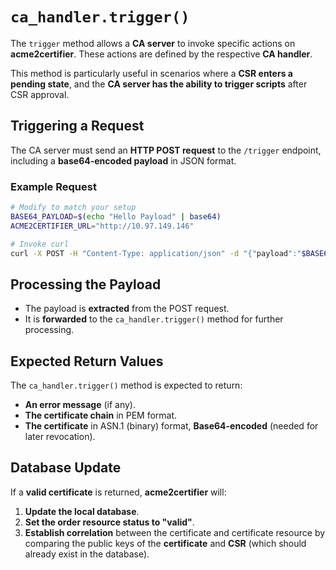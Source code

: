 <!-- markdownlint-disable MD013 -->
<!-- wiki-title CA Trigger -->
# `ca_handler.trigger()`

The `trigger` method allows a **CA server** to invoke specific actions on **acme2certifier**. These actions are defined by the respective **CA handler**.

This method is particularly useful in scenarios where a **CSR enters a pending state**, and the **CA server has the ability to trigger scripts** after CSR approval.

## Triggering a Request

The CA server must send an **HTTP POST request** to the `/trigger` endpoint, including a **base64-encoded payload** in JSON format.

### Example Request

```bash
# Modify to match your setup
BASE64_PAYLOAD=$(echo "Hello Payload" | base64)
ACME2CERTIFIER_URL="http://10.97.149.146"

# Invoke curl
curl -X POST -H "Content-Type: application/json" -d "{"payload":"$BASE64_PAYLOAD"}" "$ACME2CERTIFIER_URL/trigger"
```

## Processing the Payload

- The payload is **extracted** from the POST request.
- It is **forwarded** to the `ca_handler.trigger()` method for further processing.

## Expected Return Values

The `ca_handler.trigger()` method is expected to return:

- **An error message** (if any).
- **The certificate chain** in PEM format.
- **The certificate** in ASN.1 (binary) format, **Base64-encoded** (needed for later revocation).

## Database Update

If a **valid certificate** is returned, **acme2certifier** will:

1. **Update the local database**.
2. **Set the order resource status to "valid"**.
3. **Establish correlation** between the certificate and certificate resource by comparing the public keys of the **certificate** and **CSR** (which should already exist in the database).

